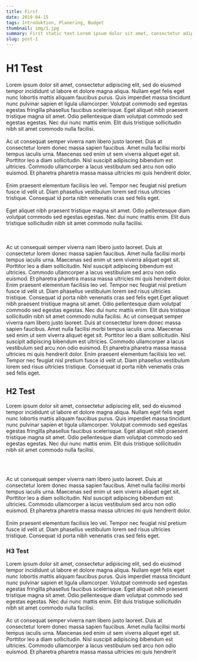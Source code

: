 ```yaml
---
title: First
date: 2019-04-15
tags: Introduktion, Planering, Budget
thumbnail: img/1.jpg
summary: First static text Lorem ipsum dolor sit amet, consectetur adipiscing elit, sed do eiusmod tempor incididunt ut labore et dolore magna aliqua.
slug: post-1
---
```


# H1 Test
Lorem ipsum dolor sit amet, consectetur adipiscing elit, sed do eiusmod tempor incididunt ut labore et dolore magna aliqua. Nullam eget felis eget nunc lobortis mattis aliquam faucibus purus. Quis imperdiet massa tincidunt nunc pulvinar sapien et ligula ullamcorper. Volutpat commodo sed egestas egestas fringilla phasellus faucibus scelerisque. Eget aliquet nibh praesent tristique magna sit amet. Odio pellentesque diam volutpat commodo sed egestas egestas. Nec dui nunc mattis enim. Elit duis tristique sollicitudin nibh sit amet commodo nulla facilisi. <br><br> Ac ut consequat semper viverra nam libero justo laoreet. Duis at consectetur lorem donec massa sapien faucibus. Amet nulla facilisi morbi tempus iaculis urna. Maecenas sed enim ut sem viverra aliquet eget sit. Porttitor leo a diam sollicitudin. Nisl suscipit adipiscing bibendum est ultricies. Commodo ullamcorper a lacus vestibulum sed arcu non odio euismod. Et pharetra pharetra massa massa ultricies mi quis hendrerit dolor. <br> <br>Enim praesent elementum facilisis leo vel. Tempor nec feugiat nisl pretium fusce id velit ut. Diam phasellus vestibulum lorem sed risus ultricies tristique. Consequat id porta nibh venenatis cras sed felis eget.
<br><br>
Eget aliquet nibh praesent tristique magna sit amet. Odio pellentesque diam volutpat commodo sed egestas egestas. Nec dui nunc mattis enim. Elit duis tristique sollicitudin nibh sit amet commodo nulla facilisi.

<br><br> Ac ut consequat semper viverra nam libero justo laoreet. Duis at consectetur lorem donec massa sapien faucibus. Amet nulla facilisi morbi tempus iaculis urna. Maecenas sed enim ut sem viverra aliquet eget sit. Porttitor leo a diam sollicitudin. Nisl suscipit adipiscing bibendum est ultricies. Commodo ullamcorper a lacus vestibulum sed arcu non odio euismod. Et pharetra pharetra massa massa ultricies mi quis hendrerit dolor. Enim praesent elementum facilisis leo vel. Tempor nec feugiat nisl pretium fusce id velit ut. Diam phasellus vestibulum lorem sed risus ultricies tristique. Consequat id porta nibh venenatis cras sed felis eget.Eget aliquet nibh praesent tristique magna sit amet. Odio pellentesque diam volutpat commodo sed egestas egestas. Nec dui nunc mattis enim. Elit duis tristique sollicitudin nibh sit amet commodo nulla facilisi. Ac ut consequat semper viverra nam libero justo laoreet. Duis at consectetur lorem donec massa sapien faucibus. Amet nulla facilisi morbi tempus iaculis urna. Maecenas sed enim ut sem viverra aliquet eget sit. Porttitor leo a diam sollicitudin. Nisl suscipit adipiscing bibendum est ultricies. Commodo ullamcorper a lacus vestibulum sed arcu non odio euismod. Et pharetra pharetra massa massa ultricies mi quis hendrerit dolor. Enim praesent elementum facilisis leo vel. Tempor nec feugiat nisl pretium fusce id velit ut. Diam phasellus vestibulum lorem sed risus ultricies tristique. Consequat id porta nibh venenatis cras sed felis eget.

## H2 Test

Lorem ipsum dolor sit amet, consectetur adipiscing elit, sed do eiusmod tempor incididunt ut labore et dolore magna aliqua. Nullam eget felis eget nunc lobortis mattis aliquam faucibus purus. Quis imperdiet massa tincidunt nunc pulvinar sapien et ligula ullamcorper. Volutpat commodo sed egestas egestas fringilla phasellus faucibus scelerisque. Eget aliquet nibh praesent tristique magna sit amet. Odio pellentesque diam volutpat commodo sed egestas egestas. Nec dui nunc mattis enim. Elit duis tristique sollicitudin nibh sit amet commodo nulla facilisi. <br><br>


<br>

 Ac ut consequat semper viverra nam libero justo laoreet. Duis at consectetur lorem donec massa sapien faucibus. Amet nulla facilisi morbi tempus iaculis urna. Maecenas sed enim ut sem viverra aliquet eget sit. Porttitor leo a diam sollicitudin. Nisl suscipit adipiscing bibendum est ultricies. Commodo ullamcorper a lacus vestibulum sed arcu non odio euismod. Et pharetra pharetra massa massa ultricies mi quis hendrerit dolor. <br> <br>Enim praesent elementum facilisis leo vel. Tempor nec feugiat nisl pretium fusce id velit ut. Diam phasellus vestibulum lorem sed risus ultricies tristique. Consequat id porta nibh venenatis cras sed felis eget.

### H3 Test 

Lorem ipsum dolor sit amet, consectetur adipiscing elit, sed do eiusmod tempor incididunt ut labore et dolore magna aliqua. Nullam eget felis eget nunc lobortis mattis aliquam faucibus purus. Quis imperdiet massa tincidunt nunc pulvinar sapien et ligula ullamcorper. Volutpat commodo sed egestas egestas fringilla phasellus faucibus scelerisque. Eget aliquet nibh praesent tristique magna sit amet. Odio pellentesque diam volutpat commodo sed egestas egestas. Nec dui nunc mattis enim. Elit duis tristique sollicitudin nibh sit amet commodo nulla facilisi. <br><br> Ac ut consequat semper viverra nam libero justo laoreet. Duis at consectetur lorem donec massa sapien faucibus. Amet nulla facilisi morbi tempus iaculis urna. Maecenas sed enim ut sem viverra aliquet eget sit. Porttitor leo a diam sollicitudin. Nisl suscipit adipiscing bibendum est ultricies. Commodo ullamcorper a lacus vestibulum sed arcu non odio euismod. Et pharetra pharetra massa massa ultricies mi quis hendrerit 


